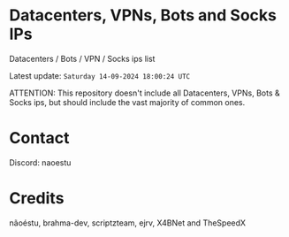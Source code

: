 # Datacenters, VPNs, Bots and Socks IPs
 
Datacenters / Bots / VPN / Socks ips list

Latest update: `Saturday 14-09-2024 18:00:24 UTC` 

ATTENTION: This repository doesn't include all Datacenters, VPNs, Bots & Socks ips, 
but should include the vast majority of common ones.

# Contact
Discord: naoestu

# Credits
nãoéstu, brahma-dev, scriptzteam, ejrv, X4BNet and TheSpeedX
